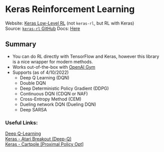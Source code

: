 # Keras Reinforcement Learning

Website: [Keras Low-Level RL](https://keras.io/examples/rl/) (not `keras-rl`, but RL with Keras)  
Source: [`keras-rl` GitHub](https://github.com/keras-rl/keras-rl)
Docs: [Here](https://keras-rl.readthedocs.io/en/latest/)

## Summary

* You can do RL directly with TensorFlow and Keras, however this library is a nice wrapper for modern methods.
* Works out-of-the-box with [OpenAI Gym](openai_gym.md)
* Supports (as of 4/10/2022)
  * Deep Q Learning (DQN)
  * Double DQN
  * Deep Deterministic Policy Gradient (DDPG) 
  * Continuous DQN (CDQN or NAF)
  * Cross-Entropy Method (CEM)
  * Dueling network DQN (Dueling DQN)
  * Deep SARSA

### Useful Links:
[Deep Q-Learning](https://arxiv.org/abs/1312.5602)  
[Keras - Atari Breakout (Deep-Q)](https://keras.io/examples/rl/deep_q_network_breakout/)  
[Keras - Cartpole [Proximal Policy Opt]](https://keras.io/examples/rl/ppo_cartpole/)